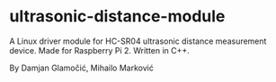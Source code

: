 # ultrasonic-distance-module
A Linux driver module for HC-SR04 ultrasonic distance measurement device. Made for Raspberry Pi 2. Written in C++. 

By Damjan Glamočić, Mihailo Marković
